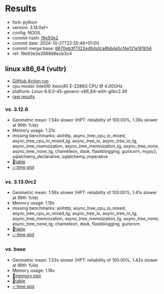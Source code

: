 # Results

- fork: python
- version: 3.14.0a1+
- config: NOGIL
- commit hash: [19e93e2](https://github.com/python/cpython/commit/19e93e2)
- commit date: 2024-10-27T22:55:48+01:00
- commit merge base: [6870eb3f7322ed64a1ca8bbda5cf4e121e181b54](https://github.com/python/cpython/commit/6870eb3f7322ed64a1ca8bbda5cf4e121e181b54)
- ref: 19e93e2e269889ecb3c4

## linux x86_64 (vultr)

- [GitHub Action run](https://github.com/facebookexperimental/free-threading-benchmarking/actions/runs/11545097848)
- cpu model: Intel(R) Xeon(R) E-2286G CPU @ 4.00GHz
- platform: Linux-6.8.0-45-generic-x86_64-with-glibc2.39
- [raw results](bm-20241027-vultr-x86_64-python-19e93e2e269889ecb3c4-3.14.0a1%2B-19e93e2.json)

### vs. 3.12.6

- Geometric mean: 1.54x slower (HPT: reliability of 100.00%, 1.39x slower at 99th %ile)
- Memory usage: 1.21x
- missing benchmarks: aiohttp, async_tree_cpu_io_mixed, async_tree_cpu_io_mixed_tg, async_tree_io, async_tree_io_tg, async_tree_memoization, async_tree_memoization_tg, async_tree_none, async_tree_none_tg, chameleon, dask, flaskblogging, gunicorn, mypy2, sqlalchemy_declarative, sqlalchemy_imperative
- [📄table](bm-20241027-vultr-x86_64-python-19e93e2e269889ecb3c4-3.14.0a1%2B-19e93e2-vs-3.12.6.md)
- [📈time plot](bm-20241027-vultr-x86_64-python-19e93e2e269889ecb3c4-3.14.0a1%2B-19e93e2-vs-3.12.6.svg)

### vs. 3.13.0rc2

- Geometric mean: 1.56x slower (HPT: reliability of 100.00%, 1.41x slower at 99th %ile)
- Memory usage: 1.19x
- missing benchmarks: aiohttp, async_tree_cpu_io_mixed, async_tree_cpu_io_mixed_tg, async_tree_io, async_tree_io_tg, async_tree_memoization, async_tree_memoization_tg, async_tree_none, async_tree_none_tg, chameleon, dask, flaskblogging, gunicorn
- [📄table](bm-20241027-vultr-x86_64-python-19e93e2e269889ecb3c4-3.14.0a1%2B-19e93e2-vs-3.13.0rc2.md)
- [📈time plot](bm-20241027-vultr-x86_64-python-19e93e2e269889ecb3c4-3.14.0a1%2B-19e93e2-vs-3.13.0rc2.svg)

### vs. base

- Geometric mean: 1.53x slower (HPT: reliability of 100.00%, 1.42x slower at 99th %ile)
- Memory usage: 1.18x
- [🧠memory plot](bm-20241027-vultr-x86_64-python-19e93e2e269889ecb3c4-3.14.0a1%2B-19e93e2-vs-base-mem.svg)
- [📄table](bm-20241027-vultr-x86_64-python-19e93e2e269889ecb3c4-3.14.0a1%2B-19e93e2-vs-base.md)
- [📈time plot](bm-20241027-vultr-x86_64-python-19e93e2e269889ecb3c4-3.14.0a1%2B-19e93e2-vs-base.svg)

